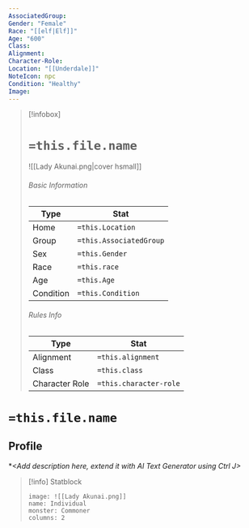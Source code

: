 ```yaml
---
AssociatedGroup: 
Gender: "Female"
Race: "[[elf|Elf]]"
Age: "600"
Class: 
Alignment: 
Character-Role: 
Location: "[[Underdale]]"
NoteIcon: npc
Condition: "Healthy"
Image: 
---
```

> [!infobox]
> # `=this.file.name`
> ![[Lady Akunai.png|cover hsmall]]
> ###### Basic Information
> Type |  Stat |
> ---|---|
> Home | `=this.Location` |
> Group | `=this.AssociatedGroup` |
> Sex | `=this.Gender` |
> Race | `=this.race` |
> Age | `=this.Age` |
> Condition | `=this.Condition` |
> ###### Rules Info
> Type |  Stat |
> ---|---|
> Alignment | `=this.alignment` |
> Class | `=this.class` |
> Character Role | `=this.character-role` |

# `=this.file.name`
## Profile

**<Add description here, extend it with AI Text Generator using Ctrl J>*

> [!info] Statblock
> ```statblock
> image: ![[Lady Akunai.png]]
> name: Individual
> monster: Commoner
> columns: 2
> ```
